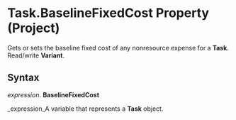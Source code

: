 
# Task.BaselineFixedCost Property (Project)

Gets or sets the baseline fixed cost of any nonresource expense for a  **Task**. Read/write  **Variant**.


## Syntax

 _expression_. **BaselineFixedCost**

 _expression_A variable that represents a  **Task** object.

